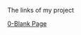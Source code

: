 <p>The links of my project</p>
<a href="https://mert1980.github.io/HTML-CSS-GitHub/homework/week-1-project/0-blank-page-setup">0-Blank Page</a>
  
